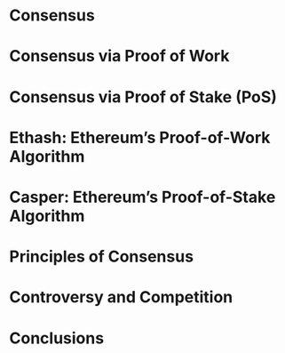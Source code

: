 # Consensus
# Consensus via Proof of Work
# Consensus via Proof of Stake (PoS)
# Ethash: Ethereum’s Proof-of-Work Algorithm
# Casper: Ethereum’s Proof-of-Stake Algorithm
# Principles of Consensus
# Controversy and Competition
# Conclusions
